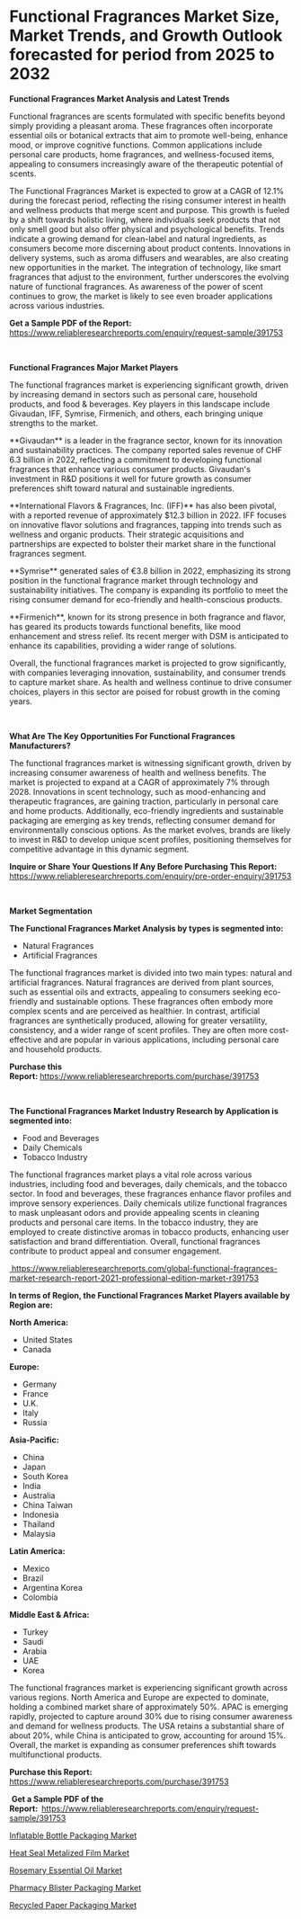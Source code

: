 <p><h1>Functional Fragrances Market Size, Market Trends, and Growth Outlook forecasted for period from 2025 to 2032</h1></p><p><strong>Functional Fragrances Market Analysis and Latest Trends</strong></p>
<p><p>Functional fragrances are scents formulated with specific benefits beyond simply providing a pleasant aroma. These fragrances often incorporate essential oils or botanical extracts that aim to promote well-being, enhance mood, or improve cognitive functions. Common applications include personal care products, home fragrances, and wellness-focused items, appealing to consumers increasingly aware of the therapeutic potential of scents.</p><p>The Functional Fragrances Market is expected to grow at a CAGR of 12.1% during the forecast period, reflecting the rising consumer interest in health and wellness products that merge scent and purpose. This growth is fueled by a shift towards holistic living, where individuals seek products that not only smell good but also offer physical and psychological benefits. Trends indicate a growing demand for clean-label and natural ingredients, as consumers become more discerning about product contents. Innovations in delivery systems, such as aroma diffusers and wearables, are also creating new opportunities in the market. The integration of technology, like smart fragrances that adjust to the environment, further underscores the evolving nature of functional fragrances. As awareness of the power of scent continues to grow, the market is likely to see even broader applications across various industries.</p></p>
<p><strong>Get a Sample PDF of the Report:&nbsp;</strong> <a href="https://www.reliableresearchreports.com/enquiry/request-sample/391753?utm_campaign=34&utm_medium=2&utm_source=Github&utm_content=ia&utm_term=16012025&utm_id=functional-fragrances">https://www.reliableresearchreports.com/enquiry/request-sample/391753</a></p>
<p>&nbsp;</p>
<p><strong>Functional Fragrances Major Market Players</strong></p>
<p><p>The functional fragrances market is experiencing significant growth, driven by increasing demand in sectors such as personal care, household products, and food & beverages. Key players in this landscape include Givaudan, IFF, Symrise, Firmenich, and others, each bringing unique strengths to the market.</p><p>**Givaudan** is a leader in the fragrance sector, known for its innovation and sustainability practices. The company reported sales revenue of CHF 6.3 billion in 2022, reflecting a commitment to developing functional fragrances that enhance various consumer products. Givaudan's investment in R&D positions it well for future growth as consumer preferences shift toward natural and sustainable ingredients.</p><p>**International Flavors & Fragrances, Inc. (IFF)** has also been pivotal, with a reported revenue of approximately $12.3 billion in 2022. IFF focuses on innovative flavor solutions and fragrances, tapping into trends such as wellness and organic products. Their strategic acquisitions and partnerships are expected to bolster their market share in the functional fragrances segment.</p><p>**Symrise** generated sales of €3.8 billion in 2022, emphasizing its strong position in the functional fragrance market through technology and sustainability initiatives. The company is expanding its portfolio to meet the rising consumer demand for eco-friendly and health-conscious products.</p><p>**Firmenich**, known for its strong presence in both fragrance and flavor, has geared its products towards functional benefits, like mood enhancement and stress relief. Its recent merger with DSM is anticipated to enhance its capabilities, providing a wider range of solutions.</p><p>Overall, the functional fragrances market is projected to grow significantly, with companies leveraging innovation, sustainability, and consumer trends to capture market share. As health and wellness continue to drive consumer choices, players in this sector are poised for robust growth in the coming years.</p></p>
<p>&nbsp;</p>
<p><strong>What Are The Key Opportunities For Functional Fragrances Manufacturers?</strong></p>
<p><p>The functional fragrances market is witnessing significant growth, driven by increasing consumer awareness of health and wellness benefits. The market is projected to expand at a CAGR of approximately 7% through 2028. Innovations in scent technology, such as mood-enhancing and therapeutic fragrances, are gaining traction, particularly in personal care and home products. Additionally, eco-friendly ingredients and sustainable packaging are emerging as key trends, reflecting consumer demand for environmentally conscious options. As the market evolves, brands are likely to invest in R&D to develop unique scent profiles, positioning themselves for competitive advantage in this dynamic segment.</p></p>
<p><strong>Inquire or Share Your Questions If Any Before Purchasing This Report:</strong> <a href="https://www.reliableresearchreports.com/enquiry/pre-order-enquiry/391753?utm_campaign=34&utm_medium=2&utm_source=Github&utm_content=ia&utm_term=16012025&utm_id=functional-fragrances">https://www.reliableresearchreports.com/enquiry/pre-order-enquiry/391753</a></p>
<p>&nbsp;</p>
<p><strong>Market Segmentation</strong></p>
<p><strong>The Functional Fragrances Market Analysis by types is segmented into:</strong></p>
<p><ul><li>Natural Fragrances</li><li>Artificial Fragrances</li></ul></p>
<p><p>The functional fragrances market is divided into two main types: natural and artificial fragrances. Natural fragrances are derived from plant sources, such as essential oils and extracts, appealing to consumers seeking eco-friendly and sustainable options. These fragrances often embody more complex scents and are perceived as healthier. In contrast, artificial fragrances are synthetically produced, allowing for greater versatility, consistency, and a wider range of scent profiles. They are often more cost-effective and are popular in various applications, including personal care and household products.</p></p>
<p><strong>Purchase this Report:&nbsp;</strong><a href="https://www.reliableresearchreports.com/purchase/391753?utm_campaign=34&utm_medium=2&utm_source=Github&utm_content=ia&utm_term=16012025&utm_id=functional-fragrances">https://www.reliableresearchreports.com/purchase/391753</a></p>
<p>&nbsp;</p>
<p><strong>The Functional Fragrances Market Industry Research by Application is segmented into:</strong></p>
<p><ul><li>Food and Beverages</li><li>Daily Chemicals</li><li>Tobacco Industry</li></ul></p>
<p><p>The functional fragrances market plays a vital role across various industries, including food and beverages, daily chemicals, and the tobacco sector. In food and beverages, these fragrances enhance flavor profiles and improve sensory experiences. Daily chemicals utilize functional fragrances to mask unpleasant odors and provide appealing scents in cleaning products and personal care items. In the tobacco industry, they are employed to create distinctive aromas in tobacco products, enhancing user satisfaction and brand differentiation. Overall, functional fragrances contribute to product appeal and consumer engagement.</p></p>
<p><a href="https://www.reliableresearchreports.com/global-functional-fragrances-market-research-report-2021-professional-edition-market-r391753?utm_campaign=34&utm_medium=2&utm_source=Github&utm_content=ia&utm_term=16012025&utm_id=functional-fragrances">&nbsp;https://www.reliableresearchreports.com/global-functional-fragrances-market-research-report-2021-professional-edition-market-r391753</a></p>
<p><strong>In terms of Region, the Functional Fragrances Market Players available by Region are:</strong></p>
<p>
    <p> <strong> North America: </strong>
        <ul>
            <li>United States</li>
            <li>Canada</li>
        </ul>
        </p> 
    <p> <strong> Europe: </strong>
        <ul>
            <li>Germany</li>
            <li>France</li>
            <li>U.K.</li>
            <li>Italy</li>
            <li>Russia</li>
        </ul>
        </p> 
    <p> <strong> Asia-Pacific: </strong>
        <ul>
            <li>China</li>
            <li>Japan</li>
            <li>South Korea</li>
            <li>India</li>
            <li>Australia</li>
            <li>China Taiwan</li>
            <li>Indonesia</li>
            <li>Thailand</li>
            <li>Malaysia</li>
        </ul>
        </p> 
    <p> <strong> Latin America: </strong>
        <ul>
            <li>Mexico</li>
            <li>Brazil</li>
            <li>Argentina Korea</li>
            <li>Colombia</li>
        </ul>
        </p> 
    <p> <strong> Middle East & Africa: </strong>
        <ul>
            <li>Turkey</li>
            <li>Saudi</li>
            <li>Arabia</li>
            <li>UAE</li>
            <li>Korea</li>
        </ul>
    </p>
    </p>
<p><p>The functional fragrances market is experiencing significant growth across various regions. North America and Europe are expected to dominate, holding a combined market share of approximately 50%. APAC is emerging rapidly, projected to capture around 30% due to rising consumer awareness and demand for wellness products. The USA retains a substantial share of about 20%, while China is anticipated to grow, accounting for around 15%. Overall, the market is expanding as consumer preferences shift towards multifunctional products.</p></p>
<p><strong>Purchase this Report: </strong><a href="https://www.reliableresearchreports.com/purchase/391753?utm_campaign=34&utm_medium=2&utm_source=Github&utm_content=ia&utm_term=16012025&utm_id=functional-fragrances">https://www.reliableresearchreports.com/purchase/391753</a></p>
<p>&nbsp;<strong>Get a Sample PDF of the Report:&nbsp;&nbsp;</strong><a href="https://www.reliableresearchreports.com/enquiry/request-sample/391753?utm_campaign=34&utm_medium=2&utm_source=Github&utm_content=ia&utm_term=16012025&utm_id=functional-fragrances">https://www.reliableresearchreports.com/enquiry/request-sample/391753</a></p>
<p><strong></strong></p>
<p><p><a href="https://github.com/jaquelynhasenaue8/Market-Research-Report-List-1/blob/main/inflatable-bottle-packaging-market.md?utm_campaign=34&utm_medium=2&utm_source=Github&utm_content=ia&utm_term=16012025&utm_id=functional-fragrances">Inflatable Bottle Packaging Market</a></p><p><a href="https://github.com/AlisaRowe24/Market-Research-Report-List-1/blob/main/heat-seal-metalized-film-market.md?utm_campaign=34&utm_medium=2&utm_source=Github&utm_content=ia&utm_term=16012025&utm_id=functional-fragrances">Heat Seal Metalized Film Market</a></p><p><a href="https://github.com/arvelm4nthig/Market-Research-Report-List-1/blob/main/rosemary-essential-oil-market.md?utm_campaign=34&utm_medium=2&utm_source=Github&utm_content=ia&utm_term=16012025&utm_id=functional-fragrances">Rosemary Essential Oil Market</a></p><p><a href="https://github.com/HobertDavis43/Market-Research-Report-List-1/blob/main/pharmacy-blister-packaging-market.md?utm_campaign=34&utm_medium=2&utm_source=Github&utm_content=ia&utm_term=16012025&utm_id=functional-fragrances">Pharmacy Blister Packaging Market</a></p><p><a href="https://github.com/AshikRahman991/Market-Research-Report-List-1/blob/main/recycled-paper-packaging-market.md?utm_campaign=34&utm_medium=2&utm_source=Github&utm_content=ia&utm_term=16012025&utm_id=functional-fragrances">Recycled Paper Packaging Market</a></p></p>